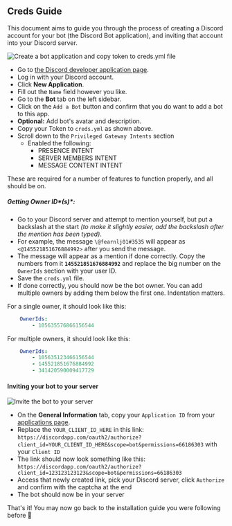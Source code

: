 ## Creds Guide

This document aims to guide you through the process of creating a Discord account for your bot 
(the Discord Bot application), and inviting that account into your Discord server.

![Create a bot application and copy token to creds.yml file](https://cdn.nadeko.bot/tutorial/bot-creds-guide.gif)

- Go to [the Discord developer application page][DiscordApp].
- Log in with your Discord account.
- Click **New Application**.
- Fill out the `Name` field however you like.
- Go to the **Bot** tab on the left sidebar.
- Click on the `Add a Bot` button and confirm that you do want to add a bot to this app.
- **Optional:** Add bot's avatar and description.
- Copy your Token to `creds.yml` as shown above.
- Scroll down to the `Privileged Gateway Intents` section
  - Enabled the following:
    - PRESENCE INTENT
    - SERVER MEMBERS INTENT
    - MESSAGE CONTENT INTENT

These are required for a number of features to function properly, and all should be on.

##### Getting Owner ID*(s)*:

- Go to your Discord server and attempt to mention yourself, but put a backslash at the start
  *(to make it slightly easier, add the backslash after the mention has been typed)*.
- For example, the message `\@fearnlj01#3535` will appear as `<@145521851676884992>` after you send the message.
- The message will appear as a mention if done correctly. Copy the numbers from it **`145521851676884992`** and replace the big number on the `OwnerIds` section with your user ID.
- Save the `creds.yml` file.
- If done correctly, you should now be the bot owner. You can add multiple owners by adding them below the first one. Indentation matters.

For a single owner, it should look like this:

```yml
    OwnerIds:
        - 105635576866156544
```

For multiple owners, it should look like this:

```yml
    OwnerIds:
        - 105635123466156544
        - 145521851676884992
        - 341420590009417729
```


#### Inviting your bot to your server

![Invite the bot to your server](https://cdn.nadeko.bot/tutorial/bot-invite-guide.gif)

- On the **General Information** tab, copy your `Application ID` from your [applications page][DiscordApp].
- Replace the `YOUR_CLIENT_ID_HERE` in this link:
  `https://discordapp.com/oauth2/authorize?client_id=YOUR_CLIENT_ID_HERE&scope=bot&permissions=66186303` with your `Client ID`
- The link should now look something like this:
  `https://discordapp.com/oauth2/authorize?client_id=123123123123&scope=bot&permissions=66186303`
- Access that newly created link, pick your Discord server, click `Authorize` and confirm with the captcha at the end
- The bot should now be in your server

That's it! You may now go back to the installation guide you were following before 🎉

[DiscordApp]: https://discordapp.com/developers/applications/me